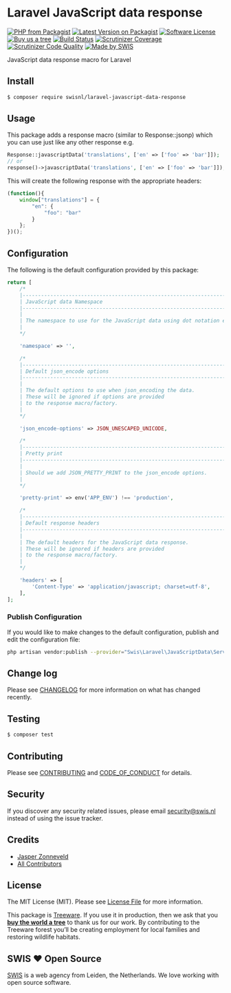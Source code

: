 # Laravel JavaScript data response

[![PHP from Packagist](https://img.shields.io/packagist/php-v/swisnl/laravel-javascript-data-response.svg)](https://packagist.org/packages/swisnl/laravel-javascript-data-response)
[![Latest Version on Packagist](https://img.shields.io/packagist/v/swisnl/laravel-javascript-data-response.svg)](https://packagist.org/packages/swisnl/laravel-javascript-data-response)
[![Software License](https://img.shields.io/packagist/l/swisnl/laravel-javascript-data-response.svg)](LICENSE.md)
[![Buy us a tree](https://img.shields.io/badge/Treeware-%F0%9F%8C%B3-lightgreen.svg)](https://plant.treeware.earth/swisnl/laravel-javascript-data-response)
[![Build Status](https://travis-ci.org/swisnl/laravel-javascript-data-response.svg?branch=master)](https://travis-ci.org/swisnl/laravel-javascript-data-response)
[![Scrutinizer Coverage](https://img.shields.io/scrutinizer/coverage/g/swisnl/laravel-javascript-data-response.svg)](https://scrutinizer-ci.com/g/swisnl/laravel-javascript-data-response/?branch=master)
[![Scrutinizer Code Quality](https://img.shields.io/scrutinizer/g/swisnl/laravel-javascript-data-response.svg)](https://scrutinizer-ci.com/g/swisnl/laravel-javascript-data-response/?branch=master)
[![Made by SWIS](https://img.shields.io/badge/%F0%9F%9A%80-made%20by%20SWIS-%230737A9.svg)](https://www.swis.nl)

JavaScript data response macro for Laravel

## Install

``` bash
$ composer require swisnl/laravel-javascript-data-response
```

## Usage

This package adds a response macro (similar to Response::jsonp) which you can use just like any other response e.g.

```php
Response::javascriptData('translations', ['en' => ['foo' => 'bar']]);
// or
response()->javascriptData('translations', ['en' => ['foo' => 'bar']]);
```

This will create the following response with the appropriate headers:

```javascript
(function(){
    window["translations"] = {
        "en": {
            "foo": "bar"
        }
    };
})();
```

## Configuration

The following is the default configuration provided by this package:

``` php
return [
    /*
    |--------------------------------------------------------------------------
    | JavaScript data Namespace
    |--------------------------------------------------------------------------
    |
    | The namespace to use for the JavaScript data using dot notation e.g. foo.bar will result in window["foo"]["bar"].
    |
    */

    'namespace' => '',

    /*
    |--------------------------------------------------------------------------
    | Default json_encode options
    |--------------------------------------------------------------------------
    |
    | The default options to use when json_encoding the data.
    | These will be ignored if options are provided
    | to the response macro/factory.
    |
    */

    'json_encode-options' => JSON_UNESCAPED_UNICODE,

    /*
    |--------------------------------------------------------------------------
    | Pretty print
    |--------------------------------------------------------------------------
    |
    | Should we add JSON_PRETTY_PRINT to the json_encode options.
    |
    */

    'pretty-print' => env('APP_ENV') !== 'production',

    /*
    |--------------------------------------------------------------------------
    | Default response headers
    |--------------------------------------------------------------------------
    |
    | The default headers for the JavaScript data response.
    | These will be ignored if headers are provided
    | to the response macro/factory.
    |
    */

    'headers' => [
        'Content-Type' => 'application/javascript; charset=utf-8',
    ],
];
```

### Publish Configuration

If you would like to make changes to the default configuration, publish and edit the configuration file:

``` bash
php artisan vendor:publish --provider="Swis\Laravel\JavaScriptData\ServiceProvider" --tag="config"
```

## Change log

Please see [CHANGELOG](CHANGELOG.md) for more information on what has changed recently.

## Testing

``` bash
$ composer test
```

## Contributing

Please see [CONTRIBUTING](CONTRIBUTING.md) and [CODE_OF_CONDUCT](CODE_OF_CONDUCT.md) for details.

## Security

If you discover any security related issues, please email security@swis.nl instead of using the issue tracker.

## Credits

- [Jasper Zonneveld](https://github.com/JaZo)
- [All Contributors](../../contributors)

## License

The MIT License (MIT). Please see [License File](LICENSE.md) for more information.

This package is [Treeware](https://treeware.earth). If you use it in production, then we ask that you [**buy the world a tree**](https://plant.treeware.earth/swisnl/laravel-javascript-data-response) to thank us for our work. By contributing to the Treeware forest you’ll be creating employment for local families and restoring wildlife habitats.

## SWIS :heart: Open Source

[SWIS](https://www.swis.nl) is a web agency from Leiden, the Netherlands. We love working with open source software.

